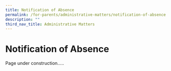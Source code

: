 ```yaml
---
title: Notification of Absence
permalink: /for-parents/administrative-matters/notification-of-absence
description: ""
third_nav_title: Administrative Matters
---
```

# **Notification of Absence**

Page under construction.....